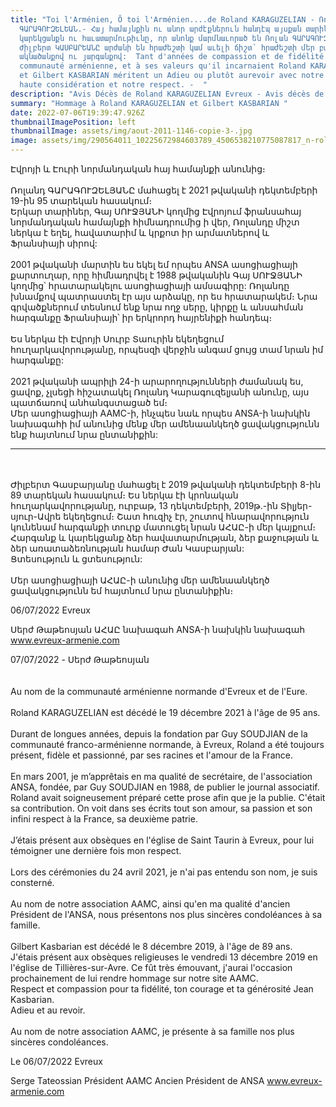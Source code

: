 ```yaml
---
title: "Toi l'Arménien, Ô toi l'Arménien....de Roland KARAGUZELIAN - Ռոլանդ
  ԳԱՐԱԳՈՒԶԵԼԵԱՆ.- Հայ համայնքին ու անոր արժէքներուն հանդէպ այսքան տարիներու
  կարեկցանքն ու հաւատարմութիւնը, որ անոնք մարմնաւորած են Ռոլան ԳԱՐԱԳՈՒԶԵԼԵԱՆը եւ
  Ժիլբերտ ԿԱՍԲԱՐԵԱՆԸ արժանի են հրաժեշտի կամ աւելի ճիշտ՝ հրաժեշտի մեր բարձրագոյն
  ակնածանքով ու յարգանքով:  Tant d'années de compassion et de fidélité à la
  communauté arménienne, et à ses valeurs qu'il incarnaient Roland KARAGUZELIAN
  et Gilbert KASBARIAN méritent un Adieu ou plutôt aurevoir avec notre plus
  haute considération et notre respect. -  "
description: "Avis Décès de Roland KARAGUZELIAN Evreux - Avis décès de Gilbert KASBARIAN "
summary: "Hommage à Roland KARAGUZELIAN et Gilbert KASBARIAN "
date: 2022-07-06T19:39:47.926Z
thumbnailImagePosition: left
thumbnailImage: assets/img/aout-2011-1146-copie-3-.jpg
image: assets/img/290564011_10225672984603789_4506538210775087817_n-roland-karaguzelian-2.jpg
---
```

Էվրոյի և Էուրի նորմանդական հայ համայնքի անունից։\
\
Ռոլանդ ԳԱՐԱԳՈՒԶԵԼՅԱՆԸ մահացել է 2021 թվականի դեկտեմբերի 19-ին 95 տարեկան հասակում։
\
Երկար տարիներ, Գայ ՍՈՒՋՅԱՆԻ կողմից Էվրոյում ֆրանսահայ նորմանդական համայնքի հիմնադրումից ի վեր, Ռոլանդը միշտ ներկա է եղել, հավատարիմ և կրքոտ իր արմատներով և Ֆրանսիայի սիրով:\
\
2001 թվականի մարտին ես եկել եմ որպես ANSA ասոցիացիայի քարտուղար, որը հիմնադրվել է 1988 թվականին Գայ ՍՈՒՋՅԱՆԻ կողմից՝ հրատարակելու ասոցիացիայի ամսագիրը: Ռոլանդը խնամքով պատրաստել էր այս արձակը, որ ես հրատարակեմ։ Նրա գրվածքներում տեսնում ենք նրա ողջ սերը, կիրքը և անսահման հարգանքը Ֆրանսիայի՝ իր երկրորդ հայրենիքի հանդեպ։\
\
Ես ներկա էի Էվրոյի Սուրբ Տաուրին եկեղեցում հուղարկավորությանը, որպեսզի վերջին անգամ ցույց տամ նրան իմ հարգանքը:\
\
2021 թվականի ապրիլի 24-ի արարողությունների ժամանակ ես, ցավոք, չլսեցի հիշատակել Ռոլանդ Կարագուզելյանի անունը, այս պատճառով անհանգստացած եմ։
\
Մեր ասոցիացիայի AAMC-ի, ինչպես նաև որպես ANSA-ի նախկին նախագահի իմ անունից մենք մեր ամենաանկեղծ ցավակցությունն ենք հայտնում նրա ընտանիքին:

- - -

\
\
Ժիլբերտ Գասբարյանը մահացել է 2019 թվականի դեկտեմբերի 8-ին 89 տարեկան հասակում։
Ես ներկա էի կրոնական հուղարկավորությանը, ուրբաթ, 13 դեկտեմբերի, 2019թ.-ին Տիլյեր-սյուր-Ավրե եկեղեցում։ Շատ հուզիչ էր, շուտով հնարավորություն կունենամ հարգանքի տուրք մատուցել նրան ԱՀԱԸ-ի մեր կայքում։
\
Հարգանք և կարեկցանք ձեր հավատարմության, ձեր քաջության և ձեր առատաձեռնության համար Ժան Կասբարյան:\
Ցտեսություն և ցտեսություն:\
\
Մեր ասոցիացիայի ԱՀԱԸ-ի անունից մեր ամենաանկեղծ ցավակցությունն եմ հայտնում նրա ընտանիքին։

06/07/2022 Evreux

Սերժ Թաթեոսյան
ԱՀԱԸ նախագահ
ANSA-ի նախկին նախագահ
www.evreux-armenie.com

07/07/2022 - Սերժ Թաթեոսյան\
\
\
Au nom de la communauté arménienne normande d'Evreux et de l'Eure.\
\
Roland KARAGUZELIAN est décédé le 19 décembre 2021 à l'âge de 95 ans.\
\
Durant de longues années, depuis la fondation par Guy SOUDJIAN de la communauté franco-arménienne normande, à Evreux, Roland a été toujours présent, fidèle et passionné, par ses racines et l'amour de la France.\
\
En mars 2001, je m’apprêtais en ma qualité de secrétaire, de l'association ANSA, fondée, par Guy SOUDJIAN en 1988, de publier le journal associatif. Roland avait soigneusement préparé cette prose afin que je la publie. C'était sa contribution. On voit dans ses écrits tout son amour, sa passion et son infini respect à la France, sa deuxième patrie.\
\
J’étais présent aux obsèques en l'église de Saint Taurin à Evreux, pour lui témoigner une dernière fois mon respect.\
\
Lors des cérémonies du 24 avril 2021, je n'ai pas entendu son nom, je suis consterné.\
\
Au nom de notre association AAMC, ainsi qu'en ma qualité d'ancien Président de l'ANSA, nous présentons nos plus sincères condoléances à sa famille.\
\
Gilbert Kasbarian est décédé le 8 décembre 2019, à l'âge de 89 ans.\
J'étais présent aux obsèques religieuses le vendredi 13 décembre 2019 en l'église de Tillières-sur-Avre. Ce fût très émouvant, j'aurai l'occasion prochainement de lui rendre hommage sur notre site AAMC. 
\
Respect et compassion pour ta fidélité, ton courage et ta générosité Jean Kasbarian.\
Adieu et au revoir.\
\
Au nom de notre association AAMC, je présente à sa famille nos plus sincères condoléances.

Le 06/07/2022 Evreux

Serge Tateossian
Président AAMC 
Ancien Président de ANSA
www.evreux-armenie.com